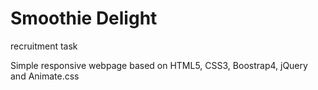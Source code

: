 # Smoothie Delight
recruitment task 

Simple responsive webpage based on HTML5, CSS3, Boostrap4, jQuery and Animate.css
